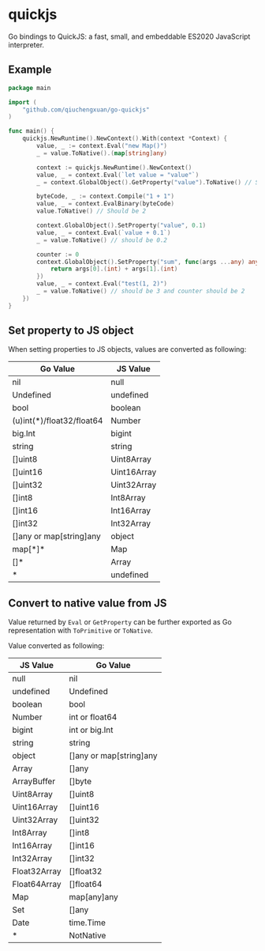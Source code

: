 quickjs
=======

Go bindings to QuickJS: a fast, small, and embeddable ES2020 JavaScript interpreter.

Example
-------

```go
package main

import (
	"github.com/qiuchengxuan/go-quickjs"
)

func main() {
	quickjs.NewRuntime().NewContext().With(context *Context) {
		value, _ := context.Eval("new Map()")
		_ = value.ToNative().(map[string]any)

		context := quickjs.NewRuntime().NewContext()
		value, _ = context.Eval(`let value = "value"`)
		_ = context.GlobalObject().GetProperty("value").ToNative() // Should be "value"

		byteCode, _ := context.Compile("1 + 1")
		value, _ = context.EvalBinary(byteCode)
		value.ToNative() // Should be 2

		context.GlobalObject().SetProperty("value", 0.1)
		value, _ = context.Eval(`value + 0.1`)
		_ = value.ToNative() // should be 0.2

		counter := 0
		context.GlobalObject().SetProperty("sum", func(args ...any) any {
		    return args[0].(int) + args[1].(int)
		})
		value, _ = context.Eval("test(1, 2)")
		_ = value.ToNative() // should be 3 and counter should be 2
    })
}
```

Set property to JS object
-------------------------

When setting properties to JS objects, values are converted as following:

| Go Value                  | JS Value    |
|---------------------------|-------------|
| nil                       | null        |
| Undefined                 | undefined   |
| bool                      | boolean     |
| (u)int(*)/float32/float64 | Number      |
| big.Int                   | bigint      |
| string                    | string      |
| []uint8                   | Uint8Array  |
| []uint16                  | Uint16Array |
| []uint32                  | Uint32Array |
| []int8                    | Int8Array   |
| []int16                   | Int16Array  |
| []int32                   | Int32Array  |
| []any or map[string]any   | object      |
| map[\*]\*                 | Map         |
| []\*                      | Array       |
| *                         | undefined   |

Convert to native value from JS
-------------------------------

Value returned by `Eval` or `GetProperty` can be further exported as
Go representation with `ToPrimitive` or `ToNative`.

Value converted as following:

| JS Value     | Go Value                |
|--------------|-------------------------|
| null         | nil                     |
| undefined    | Undefined               |
| boolean      | bool                    |
| Number       | int or float64          |
| bigint       | int or big.Int          |
| string       | string                  |
| object       | []any or map[string]any |
| Array        | []any                   |
| ArrayBuffer  | []byte                  |
| Uint8Array   | []uint8                 |
| Uint16Array  | []uint16                |
| Uint32Array  | []uint32                |
| Int8Array    | []int8                  |
| Int16Array   | []int16                 |
| Int32Array   | []int32                 |
| Float32Array | []float32               |
| Float64Array | []float64               |
| Map          | map[any]any             |
| Set          | []any                   |
| Date         | time.Time               |
| *            | NotNative               |
